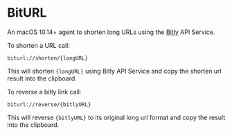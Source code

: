 #  BitURL

An macOS 10.14+ agent to shorten long URLs using the [Bitly](http://bitly.com) 
API Service.

To shorten a URL call:

```
biturl://shorten/{longURL}
```

This will shorten `{longURL}` using Bitly API Service and copy the shorten url 
result into the clipboard.

To reverse a bitly link call:

```
biturl://reverse/{bitlyURL}
```

This will reverse `{bitlyURL}` to its original long url format and copy the 
result into the clipboard.
